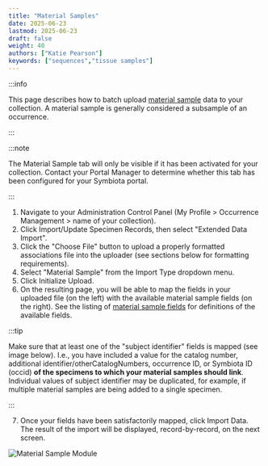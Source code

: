 ```yaml
---
title: "Material Samples"
date: 2025-06-23
lastmod: 2025-06-23
draft: false
weight: 40
authors: ["Katie Pearson"]
keywords: ["sequences","tissue samples"]
---
```


:::info

This page describes how to batch upload [material sample](/docs/Editor_Guide/Editing_Searching_Records/material_samples/) data to your collection. A material sample is generally considered a subsample of an occurrence.

:::

:::note

The Material Sample tab will only be visible if it has been activated for your collection. Contact your Portal Manager to determine whether this tab has been configured for your Symbiota portal.

:::

  1. Navigate to your Administration Control Panel (My Profile > Occurrence Management > name of your collection).
  2. Click Import/Update Specimen Records, then select "Extended Data Import".
  3. Click the "Choose File" button to upload a properly formatted associations file into the uploader (see sections below for formatting requirements).
  4. Select "Material Sample" from the Import Type dropdown menu.
  5. Click Initialize Upload.
  6. On the resulting page, you will be able to map the fields in your uploaded file (on the left) with the available material sample fields (on the right). See the listing of [material sample fields](/docs/Editor_Guide/Editing_Searching_Records/symbiota_data_fields#material-sample-fields) for definitions of the available fields.

  :::tip

  Make sure that at least one of the "subject identifier" fields is mapped (see image below). I.e., you have included a value for the catalog number, additional identifier/otherCatalogNumbers, occurrence ID, or Symbiota ID (occid) **of the specimens to which your material samples should link**. Individual values of subject identifier may be duplicated, for example, if multiple material samples are being added to a single specimen.

  :::

  7. Once your fields have been satisfactorily mapped, click Import Data. The result of the import will be displayed, record-by-record, on the next screen.

![Material Sample Module](/img/matsampleupload.jpg)